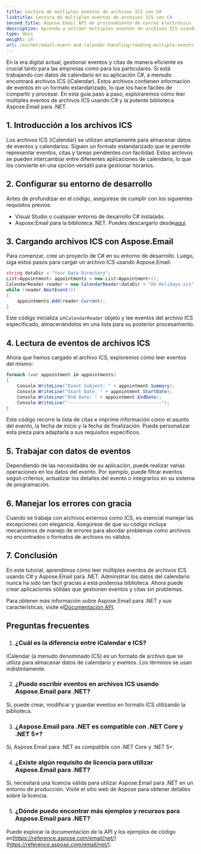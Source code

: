 ```yaml
---
title: Lectura de múltiples eventos de archivos ICS con C#
linktitle: Lectura de múltiples eventos de archivos ICS con C#
second_title: Aspose.Email API de procesamiento de correo electrónico .NET
description: Aprenda a extraer múltiples eventos de archivos ICS usando Aspose.Email para .NET. Una guía paso a paso con ejemplos de código para una gestión eficiente de eventos.
type: docs
weight: 14
url: /es/net/email-event-and-calendar-handling/reading-multiple-events-from-ics-files-with-csharp/
---
```


En la era digital actual, gestionar eventos y citas de manera eficiente es crucial tanto para las empresas como para los particulares. Si está trabajando con datos de calendario en su aplicación C#, a menudo encontrará archivos ICS (iCalendar). Estos archivos contienen información de eventos en un formato estandarizado, lo que los hace fáciles de compartir y procesar. En esta guía paso a paso, exploraremos cómo leer múltiples eventos de archivos ICS usando C# y la potente biblioteca Aspose.Email para .NET.

## 1. Introducción a los archivos ICS
Los archivos ICS (iCalendar) se utilizan ampliamente para almacenar datos de eventos y calendarios. Siguen un formato estandarizado que le permite representar eventos, citas y tareas pendientes con facilidad. Estos archivos se pueden intercambiar entre diferentes aplicaciones de calendario, lo que los convierte en una opción versátil para gestionar horarios.

## 2. Configurar su entorno de desarrollo
Antes de profundizar en el código, asegúrese de cumplir con los siguientes requisitos previos:
- Visual Studio o cualquier entorno de desarrollo C# instalado.
-  Aspose.Email para la biblioteca .NET. Puedes descargarlo desde[aquí](https://releases.aspose.com/email/net/).

## 3. Cargando archivos ICS con Aspose.Email
Para comenzar, cree un proyecto de C# en su entorno de desarrollo. Luego, siga estos pasos para cargar un archivo ICS usando Aspose.Email:

```csharp
string dataDir = "Your Data Directory";
List<Appointment> appointments = new List<Appointment>();
CalendarReader reader = new CalendarReader(dataDir + "US-Holidays.ics");
while (reader.NextEvent())
{
    appointments.Add(reader.Current);
}
```

 Este código inicializa un`CalendarReader` objeto y lee eventos del archivo ICS especificado, almacenándolos en una lista para su posterior procesamiento.

## 4. Lectura de eventos de archivos ICS
Ahora que hemos cargado el archivo ICS, exploremos cómo leer eventos del mismo:

```csharp
foreach (var appointment in appointments)
{
    Console.WriteLine("Event Subject: " + appointment.Summary);
    Console.WriteLine("Start Date: " + appointment.StartDate);
    Console.WriteLine("End Date: " + appointment.EndDate);
    Console.WriteLine("-----------------------------------");
}
```
Este código recorre la lista de citas e imprime información como el asunto del evento, la fecha de inicio y la fecha de finalización. Puede personalizar esta pieza para adaptarla a sus requisitos específicos.

## 5. Trabajar con datos de eventos
Dependiendo de las necesidades de su aplicación, puede realizar varias operaciones en los datos del evento. Por ejemplo, puede filtrar eventos según criterios, actualizar los detalles del evento o integrarlos en su sistema de programación.

## 6. Manejar los errores con gracia
Cuando se trabaja con archivos externos como ICS, es esencial manejar las excepciones con elegancia. Asegúrese de que su código incluya mecanismos de manejo de errores para abordar problemas como archivos no encontrados o formatos de archivos no válidos.

## 7. Conclusión
En este tutorial, aprendimos cómo leer múltiples eventos de archivos ICS usando C# y Aspose.Email para .NET. Administrar los datos del calendario nunca ha sido tan fácil gracias a esta poderosa biblioteca. Ahora puede crear aplicaciones sólidas que gestionen eventos y citas sin problemas.

 Para obtener más información sobre Aspose.Email para .NET y sus características, visite el[Documentación API](https://reference.aspose.com/email/net/).

## Preguntas frecuentes
1. ### ¿Cuál es la diferencia entre iCalendar e ICS?
iCalendar (a menudo denominado ICS) es un formato de archivo que se utiliza para almacenar datos de calendario y eventos. Los términos se usan indistintamente.

2. ### ¿Puedo escribir eventos en archivos ICS usando Aspose.Email para .NET?
Sí, puede crear, modificar y guardar eventos en formato ICS utilizando la biblioteca.

3. ### ¿Aspose.Email para .NET es compatible con .NET Core y .NET 5+?
Sí, Aspose.Email para .NET es compatible con .NET Core y .NET 5+.

4. ### ¿Existe algún requisito de licencia para utilizar Aspose.Email para .NET?
Sí, necesitará una licencia válida para utilizar Aspose.Email para .NET en un entorno de producción. Visite el sitio web de Aspose para obtener detalles sobre la licencia.

5. ### ¿Dónde puedo encontrar más ejemplos y recursos para Aspose.Email para .NET?
 Puede explorar la documentación de la API y los ejemplos de código en[https://reference.aspose.com/email/net/](https://reference.aspose.com/email/net/).